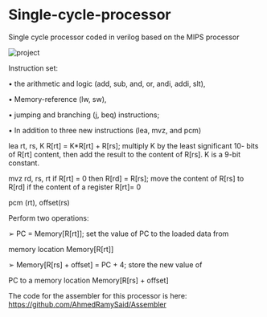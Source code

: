 # Single-cycle-processor
Single cycle processor coded in verilog based on the MIPS processor

![project](https://hackaday.com/wp-content/uploads/2017/05/riscarch_featured.png?w=800)

Instruction set:

• the arithmetic and logic (add, sub, and, or, andi, addi, slt),

• Memory-reference (lw, sw),

• jumping and branching (j, beq) instructions;

• In addition to three new instructions (lea, mvz, and pcm)


lea rt, rs, K
R[rt] = K*R[rt] + R[rs]; multiply K by the least significant 10-
bits of R[rt] content, then add the result to the content of R[rs]. K is a 9-bit constant.


mvz rd, rs, rt 
if R[rt] = 0 then R[rd] = R[rs]; move the content of R[rs] to
R[rd] if the content of a register R[rt]= 0


pcm (rt), offset(rs)

Perform two operations:

➢ PC = Memory[R[rt]]; set the value of PC to the loaded data from

memory location Memory[R[rt]]

➢ Memory[R[rs] + offset] = PC + 4; store the new value of

PC to a memory location Memory[R[rs] + offset]

The code for the assembler for this processor is here:
https://github.com/AhmedRamySaid/Assembler
